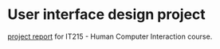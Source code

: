 # User interface design project 
[project report](https://github.com/iihessai/User-interface-design-project-/blob/main/report.pdf) for IT215 - Human Computer Interaction course.
